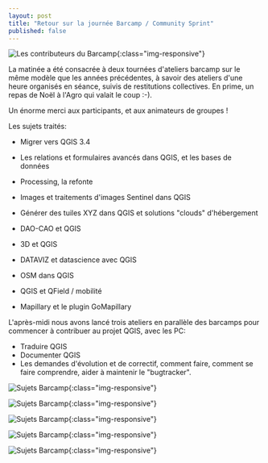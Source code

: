 ```yaml
---
layout: post
title: "Retour sur la journée Barcamp / Community Sprint"
published: false
---
```


![Les contributeurs du Barcamp](/images/barcamp/barcamp_work.jpg){:class="img-responsive"}

La matinée a été consacrée à deux tournées d'ateliers barcamp sur le même modèle que les années précédentes, à savoir des ateliers d'une heure organisés en séance, suivis de restitutions collectives. En prime, un repas de Noël à l'Agro qui valait le coup :-).

Un énorme merci aux participants, et aux animateurs de groupes !

Les sujets traités:

- Migrer vers QGIS 3.4

- Les relations et formulaires avancés dans QGIS, et les bases de données

- Processing, la refonte

- Images et traitements d'images Sentinel dans QGIS  

- Générer des tuiles XYZ dans QGIS et solutions "clouds" d'hébergement

- DAO-CAO et QGIS

- 3D et QGIS

- DATAVIZ et datascience avec QGIS

- OSM dans QGIS

- QGIS et QField / mobilité

- Mapillary et le plugin GoMapillary


L'après-midi nous avons lancé trois ateliers en parallèle des barcamps pour commencer à contribuer au projet QGIS, avec les PC:

- Traduire QGIS
- Documenter QGIS
- Les demandes d'évolution et de correctif, comment faire, comment se faire comprendre, aider à maintenir le "bugtracker".


![Sujets Barcamp](/images/barcamp/first_round_topics.jpg){:class="img-responsive"}

![Sujets Barcamp](/images/barcamp/first_round_topics2.jpg){:class="img-responsive"}

![Sujets Barcamp](/images/barcamp/second_round_topics.jpg){:class="img-responsive"}

![Sujets Barcamp](/images/barcamp/barcamp_restit1.jpg){:class="img-responsive"}

![Sujets Barcamp](/images/barcamp/barcamp_restit2.jpg){:class="img-responsive"}
